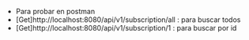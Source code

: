 - Para probar en postman
-  [Get]http://localhost:8080/api/v1/subscription/all : para buscar todos
-  [Get]http://localhost:8080/api/v1/subscription/1 : para buscar por id

